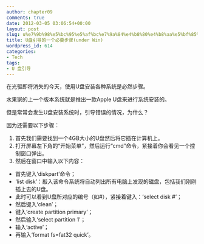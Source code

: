 ```yaml
---
author: chapter09
comments: true
date: 2012-03-05 03:06:54+00:00
layout: post
slug: u%e7%9b%98%e5%bc%95%e5%af%bc%e7%9a%84%e4%b8%80%e4%b8%aa%e5%bf%85%e8%a6%81%e6%ad%a5%e9%aa%a4under-win
title: U盘引导的一个必要步骤(under Win)
wordpress_id: 614
categories:
- Tech
tags:
- U 盘引导
---
```


在光驱即将消失的今天，使用U盘安装各种系统是必然步骤。

水果家的上一个版本系统就是推出一款Apple U盘来进行系统安装的。

但是常常会发生U盘安装系统时，引导错误的情况，为什么？

因为还需要以下步骤：


1. 首先我们需要找到一个4GB大小的U盘然后将它插在计算机上。
2. 打开屏幕左下角的“开始菜单”，然后运行“cmd”命令，紧接着你会看见一个控制窗口弹出。
3. 然后在窗口中输入以下内容：




* 首先键入‘diskpart’命令；
* ‘list disk’：敲入该命令系统将自动列出所有电脑上发现的磁盘，包括我们刚刚插上去的U盘。
* 此时可以看到U盘所对应的编号（如#），紧接着键入：‘select disk #’；
* 然后键入‘clean’；
* 键入‘create partition primary’；
* 然后输入‘select partition 1’；
* 输入‘active’；
* 再输入‘format fs=fat32 quick’。
